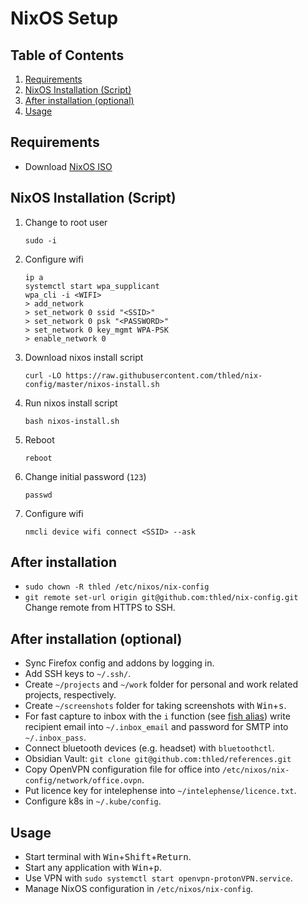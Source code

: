 # NixOS Setup

## Table of Contents

1. [Requirements](#requirements)
1. [NixOS Installation (Script)](#nixos-installation-script)
1. [After installation (optional)](#after-installation-optional)
1. [Usage](#usage)

## Requirements

- Download [NixOS ISO][nixos]

## NixOS Installation (Script)

1. Change to root user

    ```shell
    sudo -i
    ```

1. Configure wifi

    ```shell
    ip a
    systemctl start wpa_supplicant
    wpa_cli -i <WIFI>
    > add_network
    > set_network 0 ssid "<SSID>"
    > set_network 0 psk "<PASSWORD>"
    > set_network 0 key_mgmt WPA-PSK
    > enable_network 0
    ```

1. Download nixos install script

    ```shell
    curl -LO https://raw.githubusercontent.com/thled/nix-config/master/nixos-install.sh
    ```

1. Run nixos install script

    ```shell
    bash nixos-install.sh
    ```

1. Reboot

    ```shell
    reboot
    ```

1. Change initial password (`123`)

    ```shell
    passwd
    ```

1. Configure wifi

    ```shell
    nmcli device wifi connect <SSID> --ask
    ```

## After installation

- `sudo chown -R thled /etc/nixos/nix-config`
- `git remote set-url origin git@github.com:thled/nix-config.git` Change remote from HTTPS to SSH.

## After installation (optional)

- Sync Firefox config and addons by logging in.
- Add SSH keys to `~/.ssh/`.
- Create `~/projects` and `~/work` folder for personal and work related projects, respectively.
- Create `~/screenshots` folder for taking screenshots with <kbd>Win</kbd>+<kbd>s</kbd>.
- For fast capture to inbox with the `i` function (see [fish alias][fish]) write recipient email into `~/.inbox_email` and password for SMTP into `~/.inbox_pass`.
- Connect bluetooth devices (e.g. headset) with `bluetoothctl`.
- Obsidian Vault: `git clone git@github.com:thled/references.git`
- Copy OpenVPN configuration file for office into `/etc/nixos/nix-config/network/office.ovpn`.
- Put licence key for intelephense into `~/intelephense/licence.txt`.
- Configure k8s in `~/.kube/config`.

## Usage

- Start terminal with <kbd>Win</kbd>+<kbd>Shift</kbd>+<kbd>Return</kbd>.
- Start any application with <kbd>Win</kbd>+<kbd>p</kbd>.
- Use VPN with `sudo systemctl start openvpn-protonVPN.service`.
- Manage NixOS configuration in `/etc/nixos/nix-config`.

[nixos]: https://nixos.org/download.html#nixos-iso
[fish]: terminal/fish.nix

